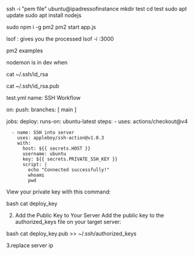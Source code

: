 ssh -i "pem file" ubuntu@ipadressofinstance
mkdir test 
cd test
sudo apt update
sudo apt install nodejs

sudo npm i -g pm2
pm2 start app.js

lsof : gives you the processed
lsof -i :3000

pm2 examples

nodemon is in dev when


cat ~/.ssh/id_rsa

cat ~/.ssh/id_rsa.pub

test.yml
name: SSH Workflow

on:
  push:
    branches: [ main ]

jobs:
  deploy:
    runs-on: ubuntu-latest
    steps:
      - uses: actions/checkout@v4
      
      - name: SSH into server
        uses: appleboy/ssh-action@v1.0.3
        with:
          host: ${{ secrets.HOST }}
          username: ubuntu
          key: ${{ secrets.PRIVATE_SSH_KEY }}
          script: |
            echo "Connected successfully!"
            whoami
            pwd



View your private key with this command:

bash
cat deploy_key


2. Add the Public Key to Your Server
Add the public key to the authorized_keys file on your target server:

bash
cat deploy_key.pub >> ~/.ssh/authorized_keys


3.replace server ip
